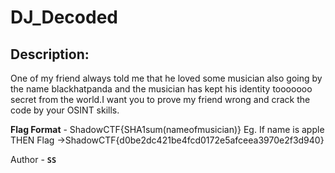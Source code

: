 
# DJ_Decoded
## Description:
One of my friend always told me that he loved some musician also going by the name blackhatpanda and the musician  has kept his identity tooooooo secret from the world.I want you to prove my friend wrong and crack the code by your OSINT skills. 

**Flag Format** - ShadowCTF{SHA1sum(nameofmusician)}
Eg. If name is apple THEN Flag ->ShadowCTF{d0be2dc421be4fcd0172e5afceea3970e2f3d940}

Author - **`SS`**


